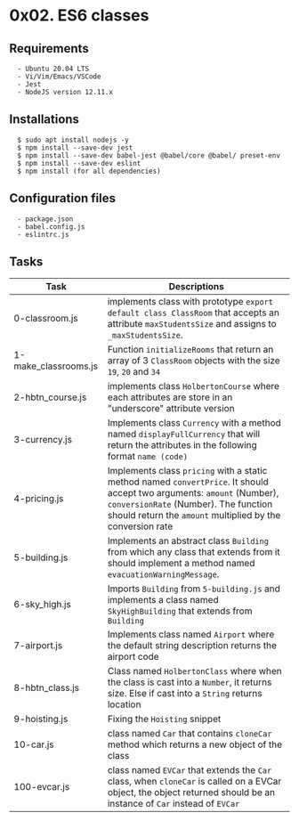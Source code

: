 # 0x02. ES6 classes

## Requirements
      - Ubuntu 20.04 LTS
      - Vi/Vim/Emacs/VSCode
      - Jest
      - NodeJS version 12.11.x

## Installations
      $ sudo apt install nodejs -y
      $ npm install --save-dev jest
      $ npm install --save-dev babel-jest @babel/core @babel/ preset-env
      $ npm install --save-dev eslint
      $ npm install (for all dependencies)

## Configuration files
      - package.json
      - babel.config.js
      - eslintrc.js

## Tasks
  | Task | Descriptions |
  | ---- | ------------ |
  | 0-classroom.js | implements class with prototype `export default class ClassRoom` that accepts an attribute `maxStudentsSize` and assigns to `_maxStudentsSize`. |
  | 1-make_classrooms.js | Function `initializeRooms` that return an array of 3 `ClassRoom` objects with the size `19`, `20` and `34` |
  | 2-hbtn_course.js | implements class `HolbertonCourse` where each attributes are store in an "underscore" attribute version |
  | 3-currency.js | Implements class `Currency` with a method named `displayFullCurrency` that will return the attributes in the following format `name (code)` |
  | 4-pricing.js | Implements class `pricing` with a static method named `convertPrice`. It should accept two arguments: `amount` (Number), `conversionRate` (Number). The function should return the `amount` multiplied by the conversion rate |
  | 5-building.js | Implements an abstract class `Building` from which any class that extends from it should implement a method named `evacuationWarningMessage`. |
  | 6-sky_high.js | Imports `Building` from `5-building.js` and implements a class named `SkyHighBuilding` that extends from `Building` |
  | 7-airport.js | Implements class named `Airport` where the default string description returns the airport code |
  | 8-hbtn_class.js | Class named `HolbertonClass` where when the class is cast into a `Number`, it returns size. Else if cast into a `String` returns location |
  | 9-hoisting.js | Fixing the `Hoisting` snippet |
  | 10-car.js | class named `Car` that contains `cloneCar` method which returns a new object of the class |
  | 100-evcar.js | class named `EVCar` that extends the `Car` class, when `cloneCar` is called on a EVCar object, the object returned should be an instance of `Car` instead of `EVCar` |